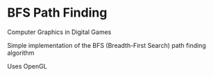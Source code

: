 # BFS Path Finding
 Computer Graphics in Digital Games


Simple implementation of the BFS (Breadth-First Search) path finding algorithm

Uses OpenGL
